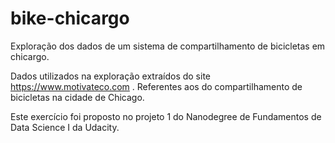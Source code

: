 # bike-chicargo
Exploração dos dados de um sistema de compartilhamento de bicicletas em chicargo.

Dados utilizados na exploração extraídos do site https://www.motivateco.com . Referentes aos do compartilhamento de bicicletas na cidade de Chicago.

Este exercício foi proposto no projeto 1 do Nanodegree de Fundamentos de Data Science I da Udacity.
